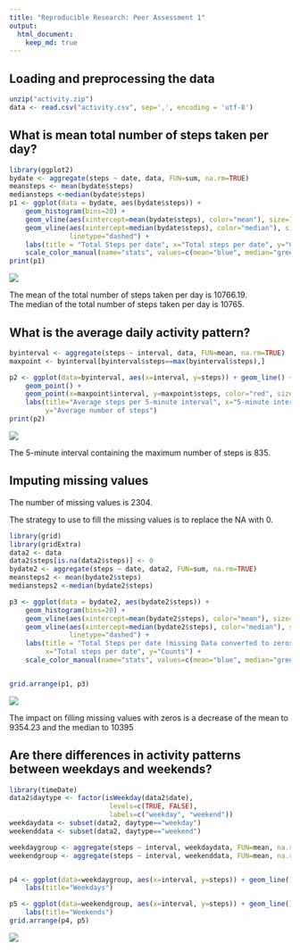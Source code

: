 ```yaml
---
title: "Reproducible Research: Peer Assessment 1"
output: 
  html_document:
    keep_md: true
---
```



## Loading and preprocessing the data


```r
unzip("activity.zip")
data <- read.csv("activity.csv", sep=',', encoding = 'utf-8')
```

## What is mean total number of steps taken per day?


```r
library(ggplot2)
bydate <- aggregate(steps ~ date, data, FUN=sum, na.rm=TRUE)
meansteps <- mean(bydate$steps)
mediansteps <-median(bydate$steps)
p1 <- ggplot(data = bydate, aes(bydate$steps)) + 
    geom_histogram(bins=20) +
    geom_vline(aes(xintercept=mean(bydate$steps), color="mean"), size=1) +
    geom_vline(aes(xintercept=median(bydate$steps), color="median"), size=1,
               linetype="dashed") +
    labs(title = "Total Steps per date", x="Total steps per date", y="Counts")+
    scale_color_manual(name="stats", values=c(mean="blue", median="green"))
print(p1)
```

![](PA1_template_files/figure-html/unnamed-chunk-2-1.png)<!-- -->

The mean of the total number of steps taken per day 
is 10766.19.  
The median of the total number of steps taken per day 
is 10765.  


## What is the average daily activity pattern?


```r
byinterval <- aggregate(steps ~ interval, data, FUN=mean, na.rm=TRUE)
maxpoint <- byinterval[byinterval$steps==max(byinterval$steps),]

p2 <- ggplot(data=byinterval, aes(x=interval, y=steps)) + geom_line() +
    geom_point() +
    geom_point(x=maxpoint$interval, y=maxpoint$steps, color="red", size=2) +
    labs(title="Average steps per 5-minute interval", x="5-minute interval", 
         y="Average number of steps")
print(p2)
```

![](PA1_template_files/figure-html/unnamed-chunk-3-1.png)<!-- -->

The 5-minute interval containing the maximum number of steps is 
835. 


## Imputing missing values


The number of missing values is 2304.  

The strategy to use to fill the missing values is to replace the NA with 0.


```r
library(grid)
library(gridExtra)
data2 <- data
data2$steps[is.na(data2$steps)] <- 0
bydate2 <- aggregate(steps ~ date, data2, FUN=sum, na.rm=TRUE)
meansteps2 <- mean(bydate2$steps)
mediansteps2 <-median(bydate2$steps)

p3 <- ggplot(data = bydate2, aes(bydate2$steps)) + 
    geom_histogram(bins=20) +
    geom_vline(aes(xintercept=mean(bydate2$steps), color="mean"), size=1) +
    geom_vline(aes(xintercept=median(bydate2$steps), color="median"), size=1,
               linetype="dashed") +
    labs(title = "Total Steps per date (missing Data converted to zeros)", 
         x="Total steps per date", y="Counts") +
    scale_color_manual(name="stats", values=c(mean="blue", median="green"))


grid.arrange(p1, p3)
```

![](PA1_template_files/figure-html/unnamed-chunk-4-1.png)<!-- -->

The impact on filling missing values with zeros is a decrease of the mean to
9354.23 and the median to 10395

## Are there differences in activity patterns between weekdays and weekends?


```r
library(timeDate)
data2$daytype <- factor(isWeekday(data2$date), 
                         levels=c(TRUE, FALSE), 
                         labels=c("weekday", "weekend"))
weekdaydata <- subset(data2, daytype=="weekday")
weekenddata <- subset(data2, daytype=="weekend")

weekdaygroup <- aggregate(steps ~ interval, weekdaydata, FUN=mean, na.rm=TRUE)
weekendgroup <- aggregate(steps ~ interval, weekenddata, FUN=mean, na.rm=TRUE)


p4 <- ggplot(data=weekdaygroup, aes(x=interval, y=steps)) + geom_line() +
    labs(title="Weekdays")

p5 <- ggplot(data=weekendgroup, aes(x=interval, y=steps)) + geom_line() +
    labs(title="Weekends")
grid.arrange(p4, p5)
```

![](PA1_template_files/figure-html/unnamed-chunk-5-1.png)<!-- -->

